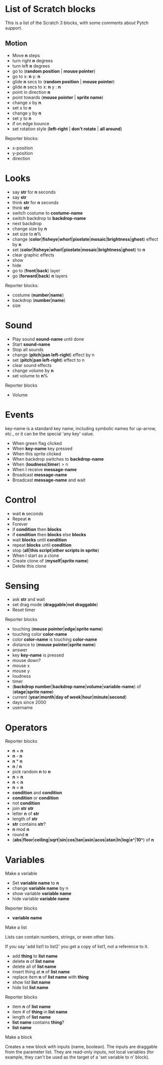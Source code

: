 # List of Scratch blocks

This is a list of the Scratch 3 blocks, with some comments about Pytch support.

## Motion ##

- Move **n** steps
- turn right **n** degrees
- turn left **n** degrees
- go to (**random position** | **mouse pointer**)
- go to x: **n** y: **n**
- glide **n** secs to (**random position** | **mouse pointer**)
- glide **n** secs to x: **n** y : **n**
- point in direction **n**
- point towards (**mouse pointer** | **sprite name**)
- change x by **n**
- set x to **n**
- change y by **n**
- set y to **n**
- if on edge bounce
- set rotation style (**left-right** | **don't rotate** | **all around**)

Reporter blocks:

- x-position
- y-position
- direction

# Looks

- say **str** for **n** seconds
- say **str**
- think **str** for **n** seconds
- think **str**
- switch costume to **costume-name**
- switch backdrop to **backdrop-name**
- next backdrop
- change size by **n**
- set size to **n**%
- change (**color**|**fisheye**|**whorl**|**pixelate**|**mosaic**|**brightness**|**ghost**) effect by **n**
- set (**color**|**fisheye**|**whorl**|**pixelate**|**mosaic**|**brightness**|**ghost**) to **n**
- clear graphic effects
- show
- hide
- go to (**front**|**back**) layer
- go (**forward**|**back**) **n** layers

Reporter blocks:

- costume (**number**|**name**)
- backdrop (**number**|**name**)
- size

# Sound

- Play sound **sound-name** until done
- Start **sound-name**
- Stop all sounds
- change (**pitch**|**pan left-right**) effect by n 
- set (**pitch**|**pan left-right**) effect to n 
- clear sound effects
- change volume by **n**
- set volume to **n**%

Reporter blocks

- Volume

# Events

key-name is a standard key name, including symbolic names for up-arrow, etc., or it can be the special 'any key' value.

- When green flag clicked
- When **key-name** key pressed
- When this sprite clicked
- When backdrop switches to **backdrop-name**
- When (**loudness**|**timer**) > n
- When I receive **message-name**
- Broadcast **message-name**
- Broadcast **message-name** and wait

# Control

- wait **n** seconds
- Repeat **n**
- Forever
- if **condition** then **blocks**
- if **condition** then **blocks** else **blocks**
- wait **blocks** until **condition**
- repeat **blocks** until **condition**
- stop (**all**|**this script**|**other scripts in sprite**)
- When I start as a clone
- Create clone of (**myself**|**sprite name**)
- Delete this clone

# Sensing

- ask **str** and wait
- set drag mode (**draggable**|**not draggable**)
- Reset timer

Reporter blocks

- touching (**mouse pointer**|**edge**|**sprite name**)
- touching color **color-name**
- color **color-name** is touching **color-name**
- distance to (**mouse pointer**|**sprite name**)
- answer
- key **key-name** is pressed
- mouse down?
- mouse x
- mouse y
- loudness
- timer
- (**backdrop number**|**backdrop name**|**volume**|**variable-name**) of (**stage**|**sprite name**)
- current (**year**|**month**|**day of week**|**hour**|**minute**|**second**)
- days since 2000
- username

# Operators

Reporter blocks

- **n** + **n**
- **n** - **n**
- **n** * **n**
- **n** / **n**
- pick random **n** to **n**
- **n** > **n**
- **n** < **n**
- **n** = **n**
- **condition** and **condition**
- **condition** or **condition**
- not **condition**
- join **str** **str**
- letter **n** of **str**
- length of **str**
- **str** contains **str**?
- **n** mod **n**
- round **n**
- (**abs**|**floor**|**ceiling**|**sqrt**|**sin**|**cos**|**tan**|**asin**|**acos**|**atan**|**ln**|**log**|**e^**|**10^**) of **n**

# Variables

Make a variable

- Set **variable name** to **n**
- change **variable name** by n
- show variable **variable name**
- hide variable **variable name**

Reporter blocks

- **variable name**

Make a list

Lists can contain numbers, strings, or even other lists. 

If you say 'add list1 to list2' you get a copy of list1, not a reference to it.


- add **thing** to **list name**
- delete **n** of **list name**
- delete all of **list name**
- insert thing at **n** of **list name**
- replace item **n** of **list name** with **thing**
- show list **list name**
- hide list **list name**

Reporter blocks

- item **n** of **list name**
- item # of **thing** in **list name**
- length of **list name**
- **list name** contains **thing**?
- **list name**

Make a block

Creates a new block with inputs (name, boolean). The inputs are draggable from the parameter list. They are read-only inputs, not local variables (for example, they can't be used as the target of a 'set variable to n' block).
